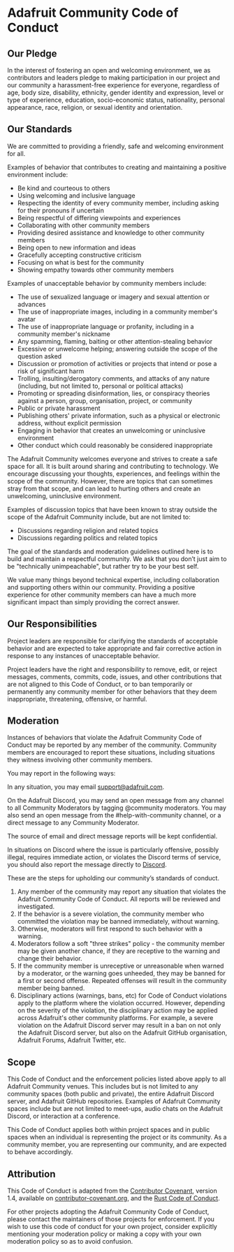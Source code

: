 <!--
SPDX-FileCopyrightText: 2014 Coraline Ada Ehmke
SPDX-FileCopyrightText: 2019-2021 Kattni Rembor for Adafruit Industries

SPDX-License-Identifier: CC-BY-4.0
-->
# Adafruit Community Code of Conduct

## Our Pledge

In the interest of fostering an open and welcoming environment, we as
contributors and leaders pledge to making participation in our project and
our community a harassment-free experience for everyone, regardless of age, body
size, disability, ethnicity, gender identity and expression, level or type of
experience, education, socio-economic status, nationality, personal appearance,
race, religion, or sexual identity and orientation.

## Our Standards

We are committed to providing a friendly, safe and welcoming environment for
all.

Examples of behavior that contributes to creating and maintaining a positive environment
include:

* Be kind and courteous to others
* Using welcoming and inclusive language
* Respecting the identity of every community member, including asking for their
  pronouns if uncertain
* Being respectful of differing viewpoints and experiences
* Collaborating with other community members
* Providing desired assistance and knowledge to other community members
* Being open to new information and ideas
* Gracefully accepting constructive criticism
* Focusing on what is best for the community
* Showing empathy towards other community members

Examples of unacceptable behavior by community members include:

* The use of sexualized language or imagery and sexual attention or advances
* The use of inappropriate images, including in a community member's avatar
* The use of inappropriate language or profanity, including in a community member's nickname
* Any spamming, flaming, baiting or other attention-stealing behavior
* Excessive or unwelcome helping; answering outside the scope of the question
  asked
* Discussion or promotion of activities or projects that intend or pose a risk of
  significant harm
* Trolling, insulting/derogatory comments, and attacks of any nature (including,
  but not limited to, personal or political attacks)
* Promoting or spreading disinformation, lies, or conspiracy theories against
  a person, group, organisation, project, or community
* Public or private harassment
* Publishing others' private information, such as a physical or electronic
  address, without explicit permission
* Engaging in behavior that creates an unwelcoming or uninclusive environment
* Other conduct which could reasonably be considered inappropriate

The Adafruit Community welcomes everyone and strives to create a safe space for all. It is built
around sharing and contributing to technology. We encourage discussing your thoughts, experiences,
and feelings within the scope of the community. However, there are topics that can sometimes stray
from that scope, and can lead to hurting others and create an unwelcoming, uninclusive environment.

Examples of discussion topics that have been known to stray outside the scope of the Adafruit
Community include, but are not limited to:

* Discussions regarding religion and related topics
* Discussions regarding politics and related topics

The goal of the standards and moderation guidelines outlined here is to build
and maintain a respectful community. We ask that you don’t just aim to be
"technically unimpeachable", but rather try to be your best self.

We value many things beyond technical expertise, including collaboration and
supporting others within our community. Providing a positive experience for
other community members can have a much more significant impact than simply
providing the correct answer.

## Our Responsibilities

Project leaders are responsible for clarifying the standards of acceptable
behavior and are expected to take appropriate and fair corrective action in
response to any instances of unacceptable behavior.

Project leaders have the right and responsibility to remove, edit, or
reject messages, comments, commits, code, issues, and other contributions
that are not aligned to this Code of Conduct, or to ban temporarily or
permanently any community member for other behaviors that they deem
inappropriate, threatening, offensive, or harmful.

## Moderation

Instances of behaviors that violate the Adafruit Community Code of Conduct
may be reported by any member of the community. Community members are
encouraged to report these situations, including situations they witness
involving other community members.

You may report in the following ways:

In any situation, you may email <support@adafruit.com>.

On the Adafruit Discord, you may send an open message from any channel
to all Community Moderators by tagging @community moderators. You may
also send an open message from the #help-with-community channel, or a
direct message to any Community Moderator.

The source of email and direct message reports will be kept confidential.

In situations on Discord where the issue is particularly offensive, possibly
illegal, requires immediate action, or violates the Discord terms of service,
you should also report the message directly to [Discord](https://discord.com/safety).

These are the steps for upholding our community’s standards of conduct.

1. Any member of the community may report any situation that violates the
   Adafruit Community Code of Conduct. All reports will be reviewed and
   investigated.
2. If the behavior is a severe violation, the community member who
   committed the violation may be banned immediately, without warning.
3. Otherwise, moderators will first respond to such behavior with a warning.
4. Moderators follow a soft "three strikes" policy - the community member may
   be given another chance, if they are receptive to the warning and change their
   behavior.
5. If the community member is unreceptive or unreasonable when warned by a
   moderator, or the warning goes unheeded, they may be banned for a first or
   second offense. Repeated offenses will result in the community member being
   banned.
6. Disciplinary actions (warnings, bans, etc) for Code of Conduct violations apply
   to the platform where the violation occurred. However, depending on the severity
   of the violation, the disciplinary action may be applied across Adafruit's other
   community platforms. For example, a severe violation on the Adafruit Discord
   server may result in a ban on not only the Adafruit Discord server, but also on
   the Adafruit GitHub organisation, Adafruit Forums, Adafruit Twitter, etc.

## Scope

This Code of Conduct and the enforcement policies listed above apply to all
Adafruit Community venues. This includes but is not limited to any community
spaces (both public and private), the entire Adafruit Discord server, and
Adafruit GitHub repositories. Examples of Adafruit Community spaces include
but are not limited to meet-ups, audio chats on the Adafruit Discord, or
interaction at a conference.

This Code of Conduct applies both within project spaces and in public spaces
when an individual is representing the project or its community. As a community
member, you are representing our community, and are expected to behave
accordingly.

## Attribution

This Code of Conduct is adapted from the [Contributor Covenant](https://www.contributor-covenant.org/),
version 1.4, available on [contributor-covenant.org](https://www.contributor-covenant.org/version/1/4/code-of-conduct.html),
and the [Rust Code of Conduct](https://www.rust-lang.org/en-US/conduct.html).

For other projects adopting the Adafruit Community Code of
Conduct, please contact the maintainers of those projects for enforcement.
If you wish to use this code of conduct for your own project, consider
explicitly mentioning your moderation policy or making a copy with your
own moderation policy so as to avoid confusion.
